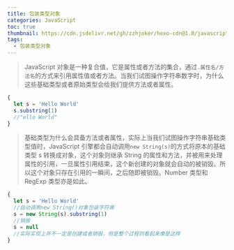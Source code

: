 ```yaml
---
title: 包装类型对象
categories: JavaScript
toc: true
thumbnail: https://cdn.jsdelivr.net/gh/zzhjoker/hexo-cdn@1.0/javascript/101c1aaf13caf21d5eedb918f6be2f25.jpg
tags:
  - 包装类型对象
---
```


> JavaScript 对象是一种复合值，它是属性或者方法的集合，通过`.属性名/方法名`的方式来引用属性值或者方法。当我们试图操作字符串数字时，为什么这些基础类型或者原始类型会给我们提供方法或者属性。

<!--more-->

```javascript
{
  let s = 'Hello World'
  s.substring(1)
  //"ello World"
}
```

> 基础类型为什么会具备方法或者属性，实际上当我们试图操作字符串基础类型值时，JavaScript 引擎都会自动调用`new String(s)`的方式将原本的基础类型 s 转换成对象，这个对象则继承 String 的属性和方法，并被用来处理属性的引用，一旦属性引用结束，这个新创建的对象就会自动的被销毁。所以这个对象只存在引用的一瞬间，之后随即被销毁。Number 类型和 RegExp 类型亦是如此。

```javascript
{
  let s = 'Hello World'
  //自动调用new String()对象包装字符串
  s = new String(s).substring(1)
  //销毁
  s = null
  //实际实现上并不一定是创建或者销毁，但是整个过程则看起来像是这样
}
```
